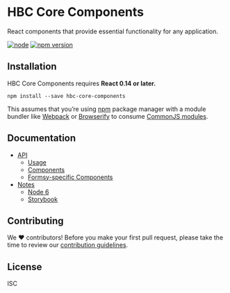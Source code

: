 HBC Core Components
=========================

React components that provide essential functionality for any application.

[![node](https://img.shields.io/badge/node-6.9.1-yellow.svg)]()
[![npm version](https://img.shields.io/badge/npm-3.10.8-blue.svg)]()

## Installation

HBC Core Components requires **React 0.14 or later.**

```
npm install --save hbc-core-components
```

This assumes that you’re using [npm](http://npmjs.com/) package manager with a module bundler like [Webpack](http://webpack.github.io) or [Browserify](http://browserify.org/) to consume [CommonJS modules](http://webpack.github.io/docs/commonjs.html).

## Documentation

- [API](docs/api.md)
  - [Usage](docs/api.md#usage)
  - [Components](docs/api.md#components)
  - [Formsy-specific Components](docs/api.md#formsy-specific-components)
- [Notes](docs/notes.md)
  - [Node 6](docs/notes.md#node-6)
  - [Storybook](docs/notes.md#storybook)

## Contributing

We :heart: contributors! Before you make your first pull request, please take the time to review our [contribution guidelines](https://github.com/saksdirect/saks.com/blob/develop/doc/developer-guide/contributing/README.md).

## License

ISC
